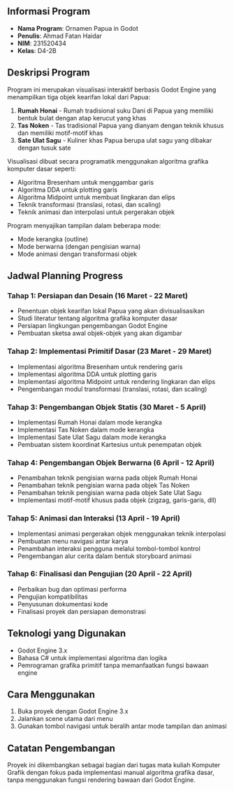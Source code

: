 ## Informasi Program
- **Nama Program**: Ornamen Papua in Godot
- **Penulis**: Ahmad Fatan Haidar
- **NIM**: 231520434
- **Kelas**: D4-2B

## Deskripsi Program
Program ini merupakan visualisasi interaktif berbasis Godot Engine yang menampilkan tiga objek kearifan lokal dari Papua:

1. **Rumah Honai** - Rumah tradisional suku Dani di Papua yang memiliki bentuk bulat dengan atap kerucut yang khas
2. **Tas Noken** - Tas tradisional Papua yang dianyam dengan teknik khusus dan memiliki motif-motif khas
3. **Sate Ulat Sagu** - Kuliner khas Papua berupa ulat sagu yang dibakar dengan tusuk sate

Visualisasi dibuat secara programatik menggunakan algoritma grafika komputer dasar seperti:
- Algoritma Bresenham untuk menggambar garis
- Algoritma DDA untuk plotting garis
- Algoritma Midpoint untuk membuat lingkaran dan elips
- Teknik transformasi (translasi, rotasi, dan scaling)
- Teknik animasi dan interpolasi untuk pergerakan objek

Program menyajikan tampilan dalam beberapa mode:
- Mode kerangka (outline)
- Mode berwarna (dengan pengisian warna)
- Mode animasi dengan transformasi objek

## Jadwal Planning Progress

### Tahap 1: Persiapan dan Desain (16 Maret - 22 Maret)
- Penentuan objek kearifan lokal Papua yang akan divisualisasikan
- Studi literatur tentang algoritma grafika komputer dasar
- Persiapan lingkungan pengembangan Godot Engine
- Pembuatan sketsa awal objek-objek yang akan digambar

### Tahap 2: Implementasi Primitif Dasar (23 Maret - 29 Maret)
- Implementasi algoritma Bresenham untuk rendering garis
- Implementasi algoritma DDA untuk plotting garis
- Implementasi algoritma Midpoint untuk rendering lingkaran dan elips
- Pengembangan modul transformasi (translasi, rotasi, dan scaling)

### Tahap 3: Pengembangan Objek Statis (30 Maret - 5 April)
- Implementasi Rumah Honai dalam mode kerangka
- Implementasi Tas Noken dalam mode kerangka
- Implementasi Sate Ulat Sagu dalam mode kerangka
- Pembuatan sistem koordinat Kartesius untuk penempatan objek

### Tahap 4: Pengembangan Objek Berwarna (6 April - 12 April)
- Penambahan teknik pengisian warna pada objek Rumah Honai
- Penambahan teknik pengisian warna pada objek Tas Noken
- Penambahan teknik pengisian warna pada objek Sate Ulat Sagu
- Implementasi motif-motif khusus pada objek (zigzag, garis-garis, dll)

### Tahap 5: Animasi dan Interaksi (13 April - 19 April)
- Implementasi animasi pergerakan objek menggunakan teknik interpolasi
- Pembuatan menu navigasi antar karya
- Penambahan interaksi pengguna melalui tombol-tombol kontrol
- Pengembangan alur cerita dalam bentuk storyboard animasi

### Tahap 6: Finalisasi dan Pengujian (20 April - 22 April)
- Perbaikan bug dan optimasi performa
- Pengujian kompatibilitas
- Penyusunan dokumentasi kode
- Finalisasi proyek dan persiapan demonstrasi

## Teknologi yang Digunakan
- Godot Engine 3.x
- Bahasa C# untuk implementasi algoritma dan logika
- Pemrograman grafika primitif tanpa memanfaatkan fungsi bawaan engine

## Cara Menggunakan
1. Buka proyek dengan Godot Engine 3.x
2. Jalankan scene utama dari menu
3. Gunakan tombol navigasi untuk beralih antar mode tampilan dan animasi

## Catatan Pengembangan
Proyek ini dikembangkan sebagai bagian dari tugas mata kuliah Komputer Grafik dengan fokus pada implementasi manual algoritma grafika dasar, tanpa menggunakan fungsi rendering bawaan dari Godot Engine.

